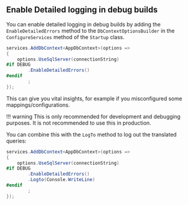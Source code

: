 ## Enable Detailed logging in debug builds
You can enable detailed logging in debug builds by adding the `EnableDetailedErrors` method to the `DbContextOptionsBuilder` in the `ConfigureServices` method of the `Startup` class.

```csharp
services.AddDbContext<AppDbContext>(options =>
{
    options.UseSqlServer(connectionString)
#if DEBUG
        .EnableDetailedErrors()
#endif
        ;
});

```

This can give you vital insights, for example if you misconfigured some mappings/configurations.

!!! warning
    This is only recommended for development and debugging purposes. It is not recommended to use this in production.

You can combine this with the `LogTo` method to log out the translated queries:
```csharp
services.AddDbContext<AppDbContext>(options =>
{
    options.UseSqlServer(connectionString)
#if DEBUG
        .EnableDetailedErrors()
        .Logto(Console.WriteLine)
#endif
        ;
});
```